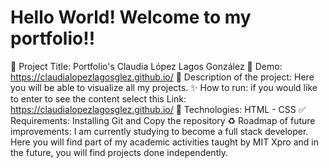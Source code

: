 # Hello World!    Welcome to my portfolio!!

📌 Project Title: Portfolio's Claudia López Lagos González
👀 Demo: https://claudialopezlagosglez.github.io/
🎯 Description of the project: Here you will be able to visualize all my projects.
✨ How to run: if you would like to enter to see the content select this Link: https://claudialopezlagosglez.github.io/ 
🚀 Technologies:  HTML - CSS
✅ Requirements: Installing Git and Copy the repository
♻️ Roadmap of future improvements:  I am currently studying to become a full stack developer. Here you will find part of my academic activities taught by MIT Xpro and in the future, you will find projects done independently.
